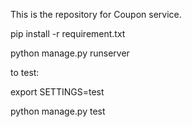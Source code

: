 This is the repository for Coupon service.

pip install -r requirement.txt

python manage.py runserver

to test:

export SETTINGS=test

python manage.py test
